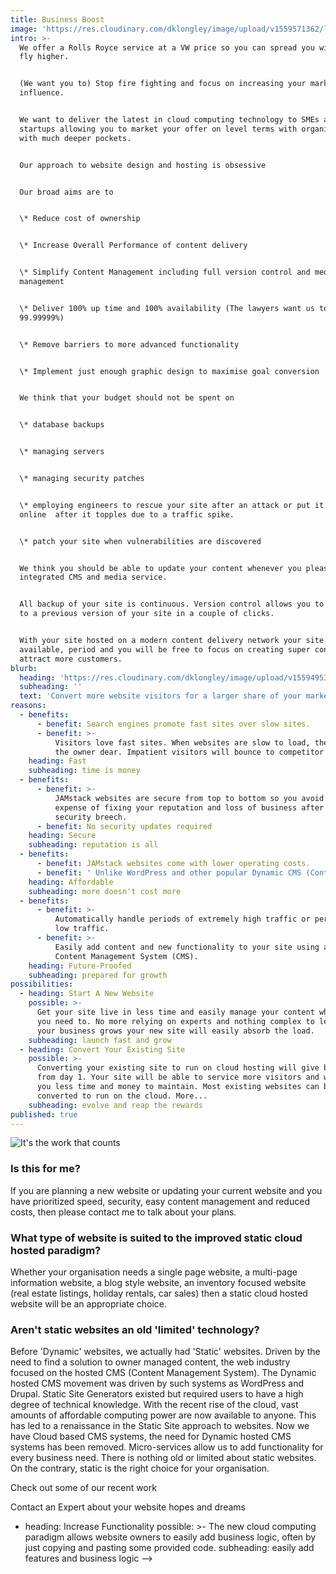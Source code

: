 ```yaml
---
title: Business Boost
image: 'https://res.cloudinary.com/dklongley/image/upload/v1559571362/logo-Growth.svg'
intro: >-
  We offer a Rolls Royce service at a VW price so you can spread you wings and
  fly higher.


  (We want you to) Stop fire fighting and focus on increasing your market
  influence.


  We want to deliver the latest in cloud computing technology to SMEs and
  startups allowing you to market your offer on level terms with organisations
  with much deeper pockets.


  Our approach to website design and hosting is obsessive


  Our broad aims are to


  \* Reduce cost of ownership


  \* Increase Overall Performance of content delivery


  \* Simplify Content Management including full version control and media
  management


  \* Deliver 100% up time and 100% availability (The lawyers want us to say
  99.99999%)


  \* Remove barriers to more advanced functionality


  \* Implement just enough graphic design to maximise goal conversion


  We think that your budget should not be spent on


  \* database backups 


  \* managing servers


  \* managing security patches


  \* employing engineers to rescue your site after an attack or put it back
  online  after it topples due to a traffic spike.


  \* patch your site when vulnerabilities are discovered


  We think you should be able to update your content whenever you please with an
  integrated CMS and media service.


  All backup of your site is continuous. Version control allows you to roll back
  to a previous version of your site in a couple of clicks.


  With your site hosted on a modern content delivery network your site will be
  available, period and you will be free to focus on creating super content to
  attract more customers.
blurb:
  heading: 'https://res.cloudinary.com/dklongley/image/upload/v1559495327/growth.svg'
  subheading: ''
  text: 'Convert more website visitors for a larger share of your market '
reasons:
  - benefits:
      - benefit: Search engines promote fast sites over slow sites.
      - benefit: >-
          Visitors love fast sites. When websites are slow to load, they cost
          the owner dear. Impatient visitors will bounce to competitor sites. 
    heading: Fast
    subheading: time is money
  - benefits:
      - benefit: >-
          JAMstack websites are secure from top to bottom so you avoid the
          expense of fixing your reputation and loss of business after a
          security breech.
      - benefit: No security updates required
    heading: Secure
    subheading: reputation is all
  - benefits:
      - benefit: JAMstack websites come with lower operating costs.
      - benefit: ' Unlike WordPress and other popular Dynamic CMS (Content Management System) driven websites, cloud hosted websites use fewer computing resources.'
    heading: Affordable
    subheading: more doesn't cost more
  - benefits:
      - benefit: >-
          Automatically handle periods of extremely high traffic or periods of
          low traffic.
      - benefit: >-
          Easily add content and new functionality to your site using a secure
          Content Management System (CMS).
    heading: Future-Proofed
    subheading: prepared for growth
possibilities:
  - heading: Start A New Website
    possible: >-
      Get your site live in less time and easily manage your content whenever
      you need to. No more relying on experts and nothing complex to learn. As
      your business grows your new site will easily absorb the load.
    subheading: launch fast and grow
  - heading: Convert Your Existing Site
    possible: >-
      Converting your existing site to run on cloud hosting will give benefits
      from day 1. Your site will be able to service more visitors and will cost
      you less time and money to maintain. Most existing websites can be
      converted to run on the cloud. More...
    subheading: evolve and reap the rewards
published: true
---
```

![It's the work that counts](https://res.cloudinary.com/dklongley/image/upload/v1556740483/pcbs.png)
### Is this for me?

If you are planning a new website or updating your current website and you have prioritized speed, security, easy content management and reduced costs, then please contact me to talk about your plans.

### What type of website is suited to the improved static cloud hosted paradigm?

Whether your organisation needs a single page website, a multi-page information website, a blog style website, an inventory focused website (real estate listings, holiday rentals, car sales) then a static cloud hosted website will be an appropriate choice.

### Aren't static websites an old 'limited' technology?

Before 'Dynamic' websites, we actually had 'Static' websites. Driven by the need to find a solution to owner managed content, the web industry focused on the hosted CMS (Content Management System). The Dynamic hosted CMS movement was driven by such systems as WordPress and Drupal. Static Site Generators existed but required users to have a high degree of technical knowledge. With the recent rise of the cloud, vast amounts of affordable computing power are now available to anyone. This has led to a renaissance in the Static Site approach to websites. Now we have Cloud based CMS systems, the need for Dynamic hosted CMS systems has been removed. Micro-services allow us to add functionality for every business need. There is nothing old or limited about static websites. On the contrary, static is the right choice for your organisation. 

Check out some of our recent work

Contact an Expert about your website hopes and dreams

 
  - heading: Increase Functionality
    possible: >-
      The new cloud computing paradigm allows website owners to easily add
      business logic, often by just copying and pasting some provided code.
    subheading: easily add features and business logic
-->
